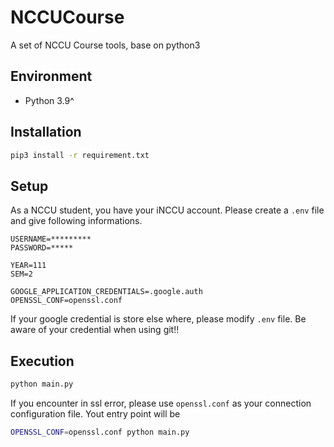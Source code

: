 # NCCUCourse
A set of NCCU Course tools, base on python3

## Environment
- Python 3.9^

## Installation
```sh
pip3 install -r requirement.txt
```

## Setup
As a NCCU student, you have your iNCCU account. Please create a `.env` file and give following informations.
```
USERNAME=*********
PASSWORD=*****

YEAR=111
SEM=2

GOOGLE_APPLICATION_CREDENTIALS=.google.auth
OPENSSL_CONF=openssl.conf
```

If your google credential is store else where, please modify `.env` file.
Be aware of your credential when using git!!

## Execution
```sh
python main.py
```

If you encounter in ssl error, please use `openssl.conf` as your connection configuration file.
Yout entry point will be

```sh
OPENSSL_CONF=openssl.conf python main.py
```